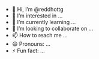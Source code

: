 - 👋 Hi, I’m @reddhottg
- 👀 I’m interested in ...
- 🌱 I’m currently learning ...
- 💞️ I’m looking to collaborate on ...
- 📫 How to reach me ...
- 😄 Pronouns: ...
- ⚡ Fun fact: ...

<!---
reddhottg/reddhottg is a ✨ special ✨ repository because its `README.md` (this file) appears on your GitHub profile.
You can click the Preview link to take a look at your changes.
--->
